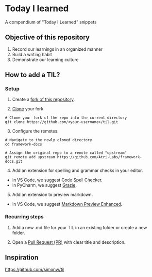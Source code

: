 # Today I learned
A compendium of "Today I Learned" snippets

## Objective of this repository

1. Record our learnings in an organized manner
2. Build a writing habit
3. Demonstrate our learning culture

## How to add a TIL?

### Setup
1. Create a [fork of this repository](https://docs.github.com/en/get-started/quickstart/fork-a-repo#forking-a-repository). 

2. [Clone](https://docs.github.com/en/get-started/quickstart/contributing-to-projects#cloning-a-fork) your fork. 

```shell
# Clone your fork of the repo into the current directory
git clone https://github.com/<your-username>/til.git
```

3. Configure the remotes. 

```shell
# Navigate to the newly cloned directory
cd framework-docs

# Assign the original repo to a remote called "upstream"
git remote add upstream https://github.com/Atri-Labs/framework-docs.git
```

4. Add an extension for spelling and grammar checks in your editor. 
- In VS Code, we suggest [Code Spell Checker](https://marketplace.visualstudio.com/items?itemName=streetsidesoftware.code-spell-checker).
- In PyCharm, we suggest [Grazie](https://plugins.jetbrains.com/plugin/12175-grazie).

5. Add an extension to preview markdown. 
- In VS Code, we suggest [Markdown Preview Enhanced](https://marketplace.visualstudio.com/items?itemName=shd101wyy.markdown-preview-enhanced).

### Recurring steps

1. Add a new .md file for your TIL in an existing folder or create a new folder.

2. Open a [Pull Request (PR)](https://docs.github.com/en/pull-requests/collaborating-with-pull-requests/proposing-changes-to-your-work-with-pull-requests/creating-a-pull-request-from-a-fork) with clear title and description.

## Inspiration
https://github.com/simonw/til

